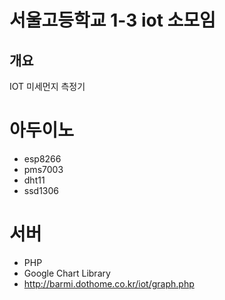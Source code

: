 # 서울고등학교 1-3 iot 소모임
## 개요
IOT 미세먼지 측정기

# 아두이노
* esp8266
* pms7003
* dht11
* ssd1306

# 서버
* PHP
* Google Chart Library
* http://barmi.dothome.co.kr/iot/graph.php